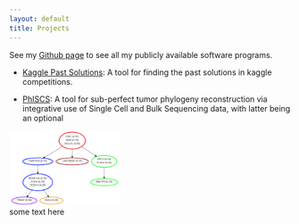 ```yaml
---
layout: default
title: Projects
---
```


See my [Github page](https://github.com/faridrashidi) to see all my publicly available software programs. 

* [Kaggle Past Solutions](http://github.com/faridrashidi/kaggle): A tool for finding the past solutions in kaggle competitions.

* [PhISCS](https://github.com/haghshenas/PhISCS): A tool for sub-perfect tumor phylogeny reconstruction via integrative use of Single Cell and Bulk Sequencing data, with latter being an optional


<div class="clearfix float-my-children">
   <img src="/assets/phiscs.png" width=200>
   <div>some text here</div>
</div>

